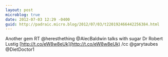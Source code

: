 ```yaml
---
layout: post
microblog: true
date: 2012-07-03 12:29 -0400
guid: http://padraic.micro.blog/2012/07/03/t220192466442256384.html
---
```

Another gem RT @heresthething @AlecBaldwin talks with sugar Dr Robert Lustig [http://t.co/eW8w8eUk](http://t.co/eW8w8eUk) /cc @garytaubes @DietDoctor1
